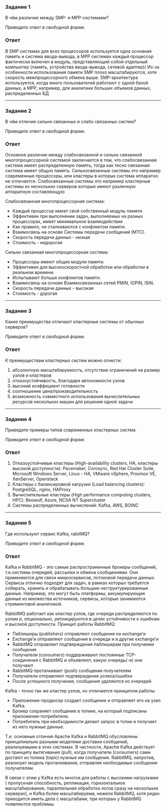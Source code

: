 ### Задание 1

В чём различие между SMP- и MPP-системами?

*Приведите ответ в свободной форме.*

### Ответ

В SMP системах для всех процессоров используется одна основная память и система ввода-вывода, в MPP системах каждый процессор фактически включен в модуль, представляющий собой отдельный компьютер (память, устройства ввода-вывода, сетевой адаптер)/
Из-за особенности использования памяти SMP плохо масштабируются, хотя скорость межпроцессорного обмена выше. SMP-архитектура используется, когда много пользователей работают с одной базой данных, а MPP, например, для аналитики больших объемов данных, распределенных БД

---

### Задание 2

В чём отличие сильно связанных и слабо связанных систем?

*Приведите ответ в свободной форме.*

### Ответ

Основное различие между слабосвязанной и сильно связанной многопроцессорной системой заключается в том, что слабосвязанная система имеет распределенную память, тогда как тесно связанная система имеет общую память. Сильносвязанные системы это например современные процессоры, или кластеры в которых система аппаратно не отличается. Слабосвязанные системы это например кластерные системы из нескольких серверов которые имеют различную аппаратную составляющую

Слабосвязанная многопроцессорная система:
* Каждый процессор имеет свой собственный модуль памяти.
* Эффективен при выполнении задач, выполняемых на разных процессорах, имеет минимальное взаимодействие
* Как правило, не сталкиваются с конфликтом памяти.
* Взаимосвязь на основе Системы передачи сообщений (МТС).
* Скорость передачи данных - низкая
* Стоимость - недорогая

Сильно связанная многопроцессорная система:
* Процессоры имеют общие модули памяти.
* Эффективен для высокоскоростной обработки или обработки в реальном времени.
* Испытывают больше конфликтов памяти.
* Взаимосвязь на основе Взаимосвязанных сетей PMIN, IOPIN, ISIN.
* Скорость передачи данных - высокая
* Стоимость - дорогая

---

### Задание 3

Какие преимущества отличают кластерные системы от обычных серверов?

*Приведите ответ в свободной форме.*

### Ответ

К преимуществам кластерных систем можно отнести:
1. абсолютную масштабируемость, отсутствие ограничений на размер узлов и кластеров
2. отказоустойчивость, благодаря автономности узлов
3. высокий коэффициент готовности
5. соотношение цена/производительность
6. возможность совместного использования вычислительных ресурсов нескольких машин для решения одной задачи

---

### Задание 4

Приведите примеры типов современных кластерных систем.

*Приведите ответ в свободной форме.*

### Ответ

1. Отказоустойчивые кластеры (High-availability clusters, HA, кластеры высокой доступности): Pacemaker, Corosync, Red Hat Cluster Suite, Microsoft Windows Server, Linux - HA, VMware vSphere, Proxmox VE, XenServer, Openstack
2. Кластеры с балансировкой нагрузки (Load balancing clusters): PostgreSQL, nginx, HAProxy
3. Вычислительные кластеры (High performance computing clusters, HPC): Beowulf, Azure, NCSA NT Supercluster
4. Системы распределенных вычислений: Kafka, AWS, BOINC

---

### Задание 5

Где используют сервис Kafka, rabitMQ?

*Приведите ответ в свободной форме.*

### Ответ
Kafka и RabbitMQ - это самые распространенные брокеры сообщений, т.е.системы очередей, рассылки и обмена сообщениями. Они применяются для связи микросервисов, потоковой передачи данных. Сервисы отлично подходят для задач, в рамках которых требуется собирать, хранить и обрабатывать большие неструктурированные данные. Например, это могут быть платформы, аккумулирующие данные из множества источников, сервисы, которые занимаются стриминговой аналитикой.

RabbitMQ работает как кластер узлов, где очереди распределяются по узлам и, опционально, реплицируются в целях устойчивости к ошибкам и высокой доступности. 
Принцип работы RabbitMQ:
* Паблишеры (publishers) отправляют сообщения на exchange’и
* Exchange’и отправляют сообщения в очереди и в другие exchange’и
* RabbitMQ отправляет подтверждения паблишерам при получении сообщения
* Получатели (consumers) поддерживают постоянные TCP-соединения с RabbitMQ и объявляют, какую очередь(-и) они получают
* RabbitMQ проталкивает (push) сообщения получателям
* Получатели отправляют подтверждения успеха/ошибки
* После успешного получения, сообщения удаляются из очередей


Kafka - точно так же кластер узлов, но отличается принципом работы: 
* Приложение-продюсер создает сообщение и отправляет его на узел Kafka.
* Брокер сохраняет сообщение в топике, на который подписаны приложения-потребители.
* Потребитель при необходимости делает запрос в топик и получает из него нужные данные.

Т.е. основные отличия Apache Kafka и RabbitMQ обусловлены принципиально разными моделями доставки сообщений, реализуемыми в этих системах. В частности, Apache Kafka действует по принципу вытягивания (pull), когда получатели (consumers) сами достают из топика (topic) нужные им сообщения. RabbitMQ, напротив, реализует модель проталкивания, отправляя необходимые сообщения получателям. 

В связи с этим у Kafka есть многое для работы с высокими нагрузками ( пропускная способность, репликация, горизонтальное масштабирование, параллельная обработка логов сразу на нескольких серверах), и Kafka более масштабируема, нежели RabbitMQ, хотя редко приходится иметь дела с масштабами, при которых у RabbitMQ появляются проблемы.

